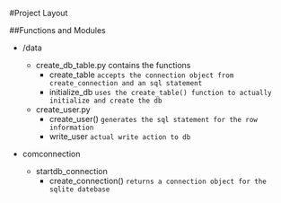 #Project Layout

##Functions and Modules

* /data
	* create_db_table.py contains the functions 
		- create_table `accepts the connection object from create_connection and an sql statement`
		- initialize_db `uses the create_table() function to actually initialize and create the db`
	* create_user.py 
		- create_user() `generates the sql statement for the row information`
		-  write_user `actual write action to db`


* comconnection 
	* startdb_connection
		- create_connection() `returns a connection object for the sqlite datebase`




		
